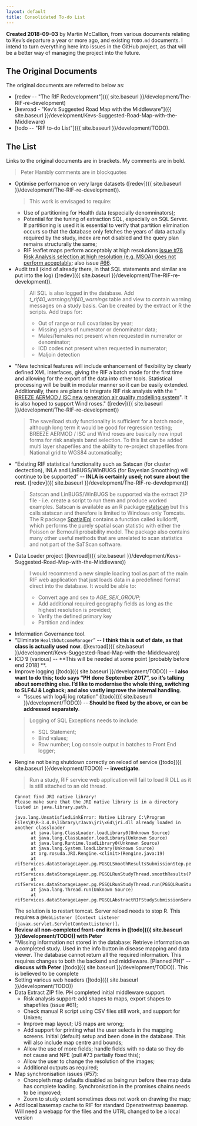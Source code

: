 ```yaml
---
layout: default
title: Consolidated To-do List
---
```


**Created 2018-09-03** by Martin McCallion, from various documents relating to Kev’s departure a year or more ago, and existing `TODO.md` documents. I intend to turn everything  here into issues in the GitHub project, as that will be a better way of managing the project into the future.

## The Original Documents

The original documents are referred to below as:
* [redev -- "The RIF Redevelopment"]({{ site.baseurl }}/development/The-RIF-re-development)
* [kevroad - "Kev’s Suggested Road Map with the Middleware"]({{ site.baseurl }}/development/Kevs-Suggested-Road-Map-with-the-Middleware)
* [todo -- "RIF to-do List"]({{ site.baseurl }}/development/TODO).


## The List

Links to the original documents are in brackets. My comments are in bold. 
> Peter Hambly comments are in blockquotes

- Optimise performance on very large datasets ([redev]({{ site.baseurl }}/development/The-RIF-re-development)). 
  >  This work is envisaged to require:
     * Use of partitioning for Health data (especially denomninators);
     * Potential for the tuning of extraction SQL, especially on SQL Server. If partitioning is used it is essential to verify that partition elimination 
       occurs so that the database only fetches the years of data actually required by the study, index are not disabled and the query plan remains 
   	   structurally the same;
     * RIF leaflet maps perform acceptably at high resolutions [issue #78 Risk Analysis selection at high resolution (e.g. MSOA) does not perform acceptably](https://github.com/smallAreaHealthStatisticsUnit/rapidInquiryFacility/issues/78); 
       also issue [#66](https://github.com/smallAreaHealthStatisticsUnit/rapidInquiryFacility/issues/66).
- Audit trail (kind of already there, in that SQL statements and similar are put into the log) 
  ([redev]({{ site.baseurl }}/development/The-RIF-re-development)). 
  > All SQL is also logged in the database.
  > Add *t_rif40_warnings/rif40_warnings* table and view to contain warning messages on a study basis. Can be created
  > by the extract or R the scripts. Add traps for:
  > * Out of range or null covariates by year;
  > * Missing years of numerator or denominator data;
  > * Males/females not present when requested in numerator or denominator;
  > * ICD codes not present when requested in numerator;
  > * Maljoin detection
- "New technical features will include enhancement of flexibility by clearly defined XML interfaces, giving the RIF a batch mode for the first time 
   and allowing for the export of the data into other tools. Statistical processing will be built in modular manner so it can be easily extended. 
   Additionally, there are plans to integrate RIF risk analysis with the "
   [BREEZE AERMOD / ISC new generation air quality modelling system](http://www.breeze-software.com/aermod/)". It is also hoped to support Wind roses." ([redev]({{ site.baseurl }}/development/The-RIF-re-development))
  > The save/load study functionality is sufficient for a batch mode, although long term it would be good for regression testing;
  > BREEZE AERMOD / ISC and Wind roses are basically new input forms for risk analysis band selection. To this list can be added multi layer shapefiles 
    and the ability to re-project shapefiles from National grid to WGS84 automatically;
- “Existing RIF statistical functionality such as Satscan (for cluster dectection), INLA and LinBUGS/WinBUGS (for Bayesian Smoothing) will 
  continue to be supported” -- **INLA is certainly used; not sure about the rest**. ([redev]({{ site.baseurl }}/development/The-RIF-re-development))
  > Satscan and LinBUGS/WinBUGS be supported via the extract ZIP file - i.e. create a script to run them and produce worked examples. Satscan is available
    as an R package [rstatscan](https://www.satscan.org/rsatscan/rsatscan.html) but this calls statscan and therefore is limited to Windows only Tomcats.
	The R package [SpatialEpi](https://cran.r-project.org/web/packages/SpatialEpi/SpatialEpi.pdf) contains a function called kulldorff, which performs 
	the purely spatial scan statistic with either the Poisson or Bernoulli probability model. The package also contains many other useful methods 
	that are unrelated to scan statistics and not part of the SaTScan software.
- Data Loader project ([kevroad]({{ site.baseurl }}/development/Kevs-Suggested-Road-Map-with-the-Middleware))
  > I would recommend a new simple loading tool as part of the main RIF web application that just loads data in a predefined format direct into the 
  > database. It would be able to:
  > * Convert age and sex to *AGE_SEX_GROUP*;
  > * Add additional required geography fields as long as the highest resolution is provided;
  > * Verify the defined primary key
  > * Partition and index
- Information Governance tool.
- “Eliminate `HealthOutcomeManager`” -- **I think this is out of date, as that class is actually used now**. ([kevroad]({{ site.baseurl }}/development/Kevs-Suggested-Road-Map-with-the-Middleware))
- ICD 9 (various) -- **This will be needed at some point [probably before end 2018] **.
- Improve logging ([todo]({{ site.baseurl }}/development/TODO)) -- **I also want to do this; todo says “PH done September 2017”, so it’s talking 
  about something else. I’d like to modernise the whole thing, switching to SLF4J  & Logback; and also vastly improve the internal handling**.
  - “Issues with log4j log rotation” ([todo]({{ site.baseurl }}/development/TODO)) -- **Should be fixed by the above, or can be addressed separately**.
  > Logging of SQL Exceptions needs to include:
  > * SQL Statement;
  >	* Bind values;
  >	* Row number;
  > Log console output in batches to Front End logger;
- Rengine not being shutdown correctly on reload of service ([todo]({{ site.baseurl }}/development/TODO)) -- **investigate**. 
  > Run a study, RIF service web application will fail to load R DLL as it is still attached to an old thread.
  ```
  Cannot find JRI native library!
  Please make sure that the JRI native library is in a directory listed in java.library.path.

  java.lang.UnsatisfiedLinkError: Native Library C:\Program Files\R\R-3.4.0\library\rJava\jri\x64\jri.dll already loaded in another classloader
        at java.lang.ClassLoader.loadLibrary0(Unknown Source)
        at java.lang.ClassLoader.loadLibrary(Unknown Source)
        at java.lang.Runtime.loadLibrary0(Unknown Source)
        at java.lang.System.loadLibrary(Unknown Source)
        at org.rosuda.JRI.Rengine.<clinit>(Rengine.java:19)
        at rifServices.dataStorageLayer.pg.PGSQLSmoothResultsSubmissionStep.performStep(PGSQLSmoothResultsSubmissionStep.java:183)
        at rifServices.dataStorageLayer.pg.PGSQLRunStudyThread.smoothResults(PGSQLRunStudyThread.java:257)
        at rifServices.dataStorageLayer.pg.PGSQLRunStudyThread.run(PGSQLRunStudyThread.java:176)
        at java.lang.Thread.run(Unknown Source)
        at rifServices.dataStorageLayer.pg.PGSQLAbstractRIFStudySubmissionService.submitStudy(PGSQLAbstractRIFStudySubmissionService
  ```
  The solution is to restart tomcat. Server reload needs to stop R. This requires a ```@WebListener
  [Context Listener (javax.servlet.ServletContextListener)]```.  
- **Review all non-completed front-end items in ([todo]({{ site.baseurl }}/development/TODO)) with Peter**
- “Missing information not stored in the database: Retrieve information on a completed study. Used in the info button in disease mapping and data 
  viewer. The database cannot return all the required information. This requires changes to both the backend and middleware. [Planned PH]” -- 
  **discuss with Peter** ([todo]({{ site.baseurl }}/development/TODO)). This is believed to be complete
- Setting various web headers ([todo]({{ site.baseurl }}/development/TODO))
- Data Extract ZIP file. PH completed initial middleware support.
  * Risk analysis support: add shapes to maps, export shapes to shapefiles (issue #61);
  * Check manual R script using CSV files still work, and support for Unixen;
  * Improve map layout; US maps are wrong;
  * Add support for printing what the user selects in the mapping screens. Initial (default) setup and been done in the database. This will also
	include map centre and bounds;
  * Allow the use of more fields; handle fields with no data so they do not cause and NPE (pull #73 partially fixed this);
  * Allow the user to change the resolution of the images;
  * Additional outputs as required;
- Map synchronisation issues (#57):  
	* Choropleth map defaults disabled as being run before thee map data has complete loading. Synchronisation in the 
	  promises chains needs to be improved;
	* Zoom to study extent sometimes does not work on drawing the map;
- Add local basemap cache to RIF for standard Openstreetmap basemap. Will need a webapp for the files and the UTRL changed to be a local version